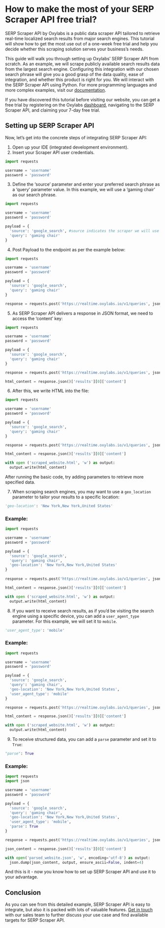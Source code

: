 # How to make the most of your SERP Scraper API free trial?

SERP Scraper API by Oxylabs is a public data scraper API tailored to retrieve real-time localized search results from major search engines. This tutorial will show how to get the most use out of a one-week free trial and help you decide whether this scraping solution serves your business’s needs.

This guide will walk you through setting up Oxylabs’ SERP Scraper API from scratch. As an example, we will scrape publicly available search results data from the largest search engine. Configuring this integration with our chosen search phrase will give you a good grasp of the data quality, ease of integration, and whether this product is right for you. We will interact with the SERP Scraper API using Python. For more programming languages and more complex examples, visit our [documentation](https://developers.oxylabs.io/scraper-apis/serp-scraper-api). 

If you have discovered this tutorial before visiting our website, you can get a free trial by registering on the Oxylabs [dashboard](https://dashboard.oxylabs.io/en/), navigating to the SERP Scraper API, and claiming your 7-day free trial. 

## Setting up SERP Scraper API

Now, let’s get into the concrete steps of integrating SERP Scraper API:

1. Open up your IDE (integrated development environment).
2. Insert your Scraper API user credentials.

```python
import requests

username = 'username'
password = 'password'
```

3. Define the ‘source’ parameter and enter your preferred search phrase as a ‘query’ parameter value. In this example, we will use a ‘gaming chair’ as our search phrase.  

```python
import requests

username = 'username'
password = 'password'

payload = {
  'source': 'google_search', #source indicates the scraper we will use
  'query': 'gaming chair'
}
```

4. Post Payload to the endpoint as per the example below: [](https://realtime.oxylabs.io/v1/queries)

```python
import requests

username = 'username'
password = 'password'

payload = {
  'source': 'google_search',
  'query': 'gaming chair'
}

response = requests.post('https://realtime.oxylabs.io/v1/queries', json = payload, auth = (username, password))
```

5. As SERP Scraper API delivers a response in JSON format, we need to access the ‘content’ key:

```python
import requests

username = 'username'
password = 'password'

payload = {
  'source': 'google_search',
  'query': 'gaming chair'
}

response = requests.post('https://realtime.oxylabs.io/v1/queries', json = payload, auth = (username, password))

html_content = response.json()['results'][0]['content']
```

6. After this, we write HTML into the file:

```python
import requests

username = 'username'
password = 'password'

payload = {
  'source': 'google_search',
  'query': 'gaming chair'
}

response = requests.post('https://realtime.oxylabs.io/v1/queries', json = payload, auth = (username, password))

html_content = response.json()['results'][0]['content']

with open ('scraped_website.html', 'w') as output:
  output.write(html_content)
```

After running the basic code, try adding parameters to retrieve more specified data. 

7. When scraping search engines, you may want to use a `geo_location` parameter to tailor your results to a specific location:

```python
'geo-location': 'New York,New York,United States'
```

### Example:

```python
import requests

username = 'username'
password = 'password'

payload = {
  'source': 'google_search',
  'query': 'gaming chair',
  'geo-location': 'New York,New York,United States'
}
 
response = requests.post('https://realtime.oxylabs.io/v1/queries', json = payload, auth = (username, password))

html_content = response.json()['results'][0]['content']

with open ('scraped_website.html', 'w') as output:
  output.write(html_content)
 ```
 
 8. If you want to receive search results, as if you’d be visiting the search engine using a specific device, you can add a `user_agent_type` parameter. For this example, we will set it to `mobile`. 

```python 
'user_agent_type': 'mobile'
```

### Example:

```python
import requests

username = 'username'
password = 'password'

payload = {
  'source': 'google_search',
  'query': 'gaming chair',
  'geo-location': 'New York,New York,United States',
  'user_agent_type': 'mobile'
}

response = requests.post('https://realtime.oxylabs.io/v1/queries', json = payload, auth = (username, password))

html_content = response.json()['results'][0]['content']

with open ('scraped_website.html', 'w') as output:
  output.write(html_content)
```

9. To receive structured data, you can add a `parse` parameter and set it to `True`:

```python
"parse": True
```

### Example:

```python
import requests
import json

username = 'username'
password = 'password'

payload = {
  'source': 'google_search',
  'query': 'gaming chair',
  'geo-location': 'New York,New York,United States',
  'user_agent_type': 'mobile',
  'parse': True
}

response = requests.post('https://realtime.oxylabs.io/v1/queries', json = payload, auth = (username, password))

json_content = response.json()['results'][0]['content']

with open('parsed_website.json', 'w', encoding='utf-8') as output:
  json.dump(json_content, output, ensure_ascii=False, indent=4)
```

And this is it - now you know how to set up SERP Scraper API and use it to your advantage. 

## Conclusion

As you can see from this detailed example, SERP Scraper API is easy to integrate, but also it is packed with lots of valuable features. [Get in touch](https://oxy.yt/LrYs) with our sales team to further discuss your use case and find available targets for SERP Scraper API.

